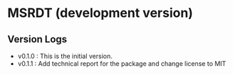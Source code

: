 # MSRDT (development version)

## Version Logs
* v0.1.0 : This is the initial version.
* v0.1.1 : Add technical report for the package and change license to MIT
